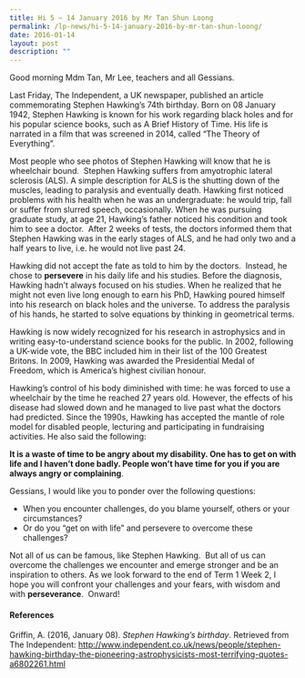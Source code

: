 ```yaml
---
title: Hi 5 – 14 January 2016 by Mr Tan Shun Loong
permalink: /lp-news/hi-5-14-january-2016-by-mr-tan-shun-loong/
date: 2016-01-14
layout: post
description: ""
---
```

Good morning Mdm Tan, Mr Lee, teachers and all Gessians.

Last Friday, The Independent, a UK newspaper, published an article commemorating Stephen Hawking’s 74th birthday. Born on 08 January 1942, Stephen Hawking is known for his work regarding black holes and for his popular science books, such as A Brief History of Time. His life is narrated in a film that was screened in 2014, called “The Theory of Everything”.

Most people who see photos of Stephen Hawking will know that he is wheelchair bound.  Stephen Hawking suffers from amyotrophic lateral sclerosis (ALS). A simple description for ALS is the shutting down of the muscles, leading to paralysis and eventually death. Hawking first noticed problems with his health when he was an undergraduate: he would trip, fall or suffer from slurred speech, occasionally. When he was pursuing graduate study, at age 21, Hawking’s father noticed his condition and took him to see a doctor.  After 2 weeks of tests, the doctors informed them that Stephen Hawking was in the early stages of ALS, and he had only two and a half years to live, i.e. he would not live past 24.

Hawking did not accept the fate as told to him by the doctors.  Instead, he chose to **persevere** in his daily life and his studies. Before the diagnosis, Hawking hadn’t always focused on his studies. When he realized that he might not even live long enough to earn his PhD, Hawking poured himself into his research on black holes and the universe. To address the paralysis of his hands, he started to solve equations by thinking in geometrical terms.

Hawking is now widely recognized for his research in astrophysics and in writing easy-to-understand science books for the public. In 2002, following a UK-wide vote, the BBC included him in their list of the 100 Greatest Britons. In 2009, Hawking was awarded the Presidential Medal of Freedom, which is America’s highest civilian honour.

Hawking’s control of his body diminished with time: he was forced to use a wheelchair by the time he reached 27 years old. However, the effects of his disease had slowed down and he managed to live past what the doctors had predicted. Since the 1990s, Hawking has accepted the mantle of role model for disabled people, lecturing and participating in fundraising activities. He also said the following:

**It is a waste of time to be angry about my disability. One has to get on with life and I haven’t done badly. People won’t have time for you if you are always angry or complaining**.

Gessians, I would like you to ponder over the following questions:

*   When you encounter challenges, do you blame yourself, others or your circumstances?
*   Or do you “get on with life” and persevere to overcome these challenges?

Not all of us can be famous, like Stephen Hawking.  But all of us can overcome the challenges we encounter and emerge stronger and be an inspiration to others. As we look forward to the end of Term 1 Week 2, I hope you will confront your challenges and your fears, with wisdom and with **perseverance**.  Onward!

#### References

Griffin, A. (2016, January 08). _Stephen Hawking’s birthday_. Retrieved from The Independent: http://www.independent.co.uk/news/people/stephen-hawking-birthday-the-pioneering-astrophysicists-most-terrifying-quotes-a6802261.html